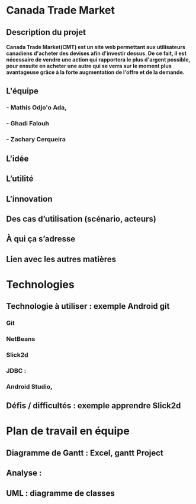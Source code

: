 # Canada Trade Market
## Description du projet 
#### Canada Trade Market(CMT) est un site web permettant aux utilisateurs canadiens d'acheter des devises afin d'investir dessus. De ce fait, il est nécessaire de vendre une action qui rapportera le plus d'argent possible, pour ensuite en acheter une autre qui se verra sur le moment plus avantageuse grâce à la forte augmentation de l'offre et de la demande. 
## L'équipe
###  - Mathis Odjo'o Ada, 
###  - Ghadi Falouh
###  - Zachary Cerqueira
## L’idée 
## L’utilité 
## L’innovation 
## Des cas d’utilisation (scénario, acteurs)
## À qui ça s’adresse
#### 
## Lien avec les autres matières 
# Technologies 
## Technologie à utiliser : exemple Android git 
### Git
### NetBeans 
### Slick2d
### JDBC :
### Android Studio, 
## Défis / difficultés : exemple apprendre Slick2d
# Plan de travail en équipe 	
## Diagramme de Gantt : Excel, gantt Project 
## Analyse : 
## UML : diagramme de classes 
